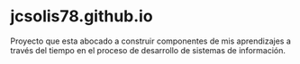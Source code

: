 # jcsolis78.github.io
Proyecto que esta abocado a construir componentes de mis aprendizajes a través del tiempo en el proceso de desarrollo de sistemas de información.
